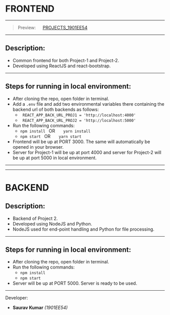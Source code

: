 # **FRONTEND**
***
> Preview: &emsp; [PROJECTS_1901EE54](https://projects1901ee54.netlify.app/)
***
## Description:
* Common frontend for both Project-1 and Project-2.
* Developed using ReactJS and react-bootstrap.

---

## Steps for running in local environment:

*  After cloning the repo, open folder in terminal.
* Add a ```.env``` file and add two environmental variables there containing the backend url of both backends as follows:
    * ``` REACT_APP_BACK_URL_PROJ1 = 'http://localhost:4000'```
    * ``` REACT_APP_BACK_URL_PROJ2 = 'http://localhost:5000'```
* Run the following commands:
    * ```npm install ``` OR &nbsp; ```  yarn install``` 
    * ```npm start ``` OR &nbsp; ```  yarn start``` 
* Frontend will be up at PORT 3000. The same will automatically be opened in your browser.
* Server for Project-1 will be up at port 4000 and server for Project-2 will be up at port 5000 in local environment. 

---
***
# **BACKEND**

## Description:

* Backend of Project 2.
* Developed using NodeJS and Python.
* NodeJS used for end-point handling and Python for file processing.

---

## Steps for running in local environment:

* After cloning the repo, open folder in terminal.
* Run the following commands:
  * ``npm install``
  * ``npm start``
* Server will be up at PORT 5000. Server is ready to be used.

---


Developer: 

* **Saurav Kumar** _(1901EE54)_